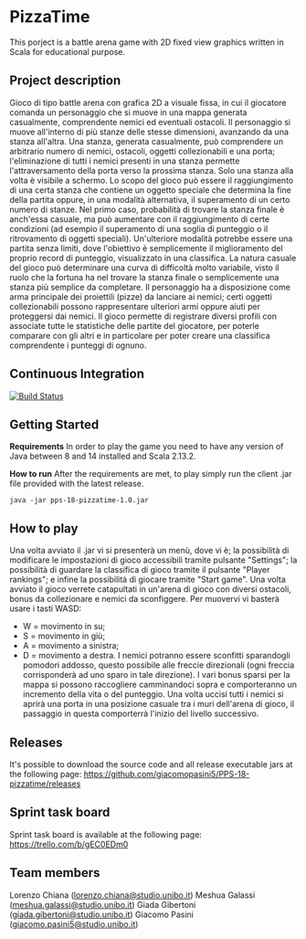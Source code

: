 
# PizzaTime
This porject is a battle arena game with 2D fixed view graphics written in Scala for educational purpose.

## Project description
Gioco di tipo battle arena con grafica 2D a visuale fissa, in cui il giocatore comanda un personaggio che si muove in una mappa generata casualmente, comprendente nemici ed eventuali ostacoli.
Il personaggio si muove all'interno di più stanze delle stesse dimensioni, avanzando da una stanza all'altra. Una stanza, generata casualmente, può comprendere un arbitrario numero di nemici, ostacoli, oggetti collezionabili e una porta; l'eliminazione di tutti i nemici presenti in una stanza permette l'attraversamento della porta verso la prossima stanza. Solo una stanza alla volta è visibile a schermo.
Lo scopo del gioco può essere il raggiungimento di una certa stanza che contiene un oggetto speciale che determina la fine della partita oppure, in una modalità alternativa, il superamento di un certo numero di stanze. Nel primo caso, probabilità di trovare la stanza finale è anch'essa casuale, ma può aumentare con il raggiungimento di certe condizioni (ad esempio il superamento di una soglia di punteggio o il ritrovamento di oggetti speciali). Un'ulteriore modalità potrebbe essere una partita senza limiti, dove l'obiettivo è semplicemente il miglioramento del proprio record di punteggio, visualizzato in una classifica. La natura casuale del gioco può determinare una curva di difficoltà molto variabile, visto il ruolo che la fortuna ha nel trovare la stanza finale o semplicemente una stanza più semplice da completare.
Il personaggio ha a disposizione come arma principale dei proiettili (pizze) da lanciare ai nemici; certi oggetti collezionabili possono rappresentare ulteriori armi oppure aiuti per proteggersi dai nemici.
Il gioco permette di registrare diversi profili con associate tutte le statistiche delle partite del giocatore, per poterle comparare con gli altri e in particolare per poter creare una classifica comprendente i punteggi di ognuno.

## Continuous Integration
[![Build Status](https://travis-ci.com/giacomopasini5/PPS-18-pizzatime.svg?branch=master)](https://travis-ci.com/giacomopasini5/PPS-18-pizzatime)

## Getting Started
<Strong>Requirements</Strong>
In order to play the game you need to have any version of Java between 8 and 14 installed and Scala 2.13.2.

<Strong>How to run</Strong>
After the requirements are met, to play simply run the client .jar file provided with the latest release.
```
java -jar pps-18-pizzatime-1.0.jar
```

## How to play
Una volta avviato il .jar vi si presenterà un menù, dove vi è; la possibilità di modificare le impostazioni di gioco accessibili tramite pulsante "Settings"; la possibilità di guardare la classifica di gioco tramite il pulsante "Player rankings"; e infine la possibilità di giocare tramite "Start game".
Una volta avviato il gioco verrete catapultati in un'arena di gioco con diversi ostacoli, bonus da collezionare e nemici da sconfiggere.
Per muovervi vi basterà usare i tasti WASD: 
 - W = movimento in su;
 - S = movimento in giù;
 - A = movimento a sinistra;
 - D = movimento a destra.
I nemici potranno essere sconfitti sparandogli pomodori addosso, questo possibile alle freccie direzionali (ogni freccia corrisponderà ad uno sparo in tale direzione).
I vari bonus sparsi per la mappa si possono raccogliere camminandoci sopra e comporteranno un incremento della vita o del punteggio.
Una volta uccisi tutti i nemici si aprirà una porta in una posizione casuale tra i muri dell'arena di gioco, il passaggio in questa comporterrà l'inizio del livello successivo.

## Releases
It's possible to download the source code and all release executable jars at the following page: https://github.com/giacomopasini5/PPS-18-pizzatime/releases

## Sprint task board
Sprint task board is available at the following page: https://trello.com/b/gEC0EDm0  

## Team members
Lorenzo Chiana (lorenzo.chiana@studio.unibo.it)
Meshua Galassi (meshua.galassi@studio.unibo.it)
Giada Gibertoni (giada.gibertoni@studio.unibo.it)
Giacomo Pasini (giacomo.pasini5@studio.unibo.it)